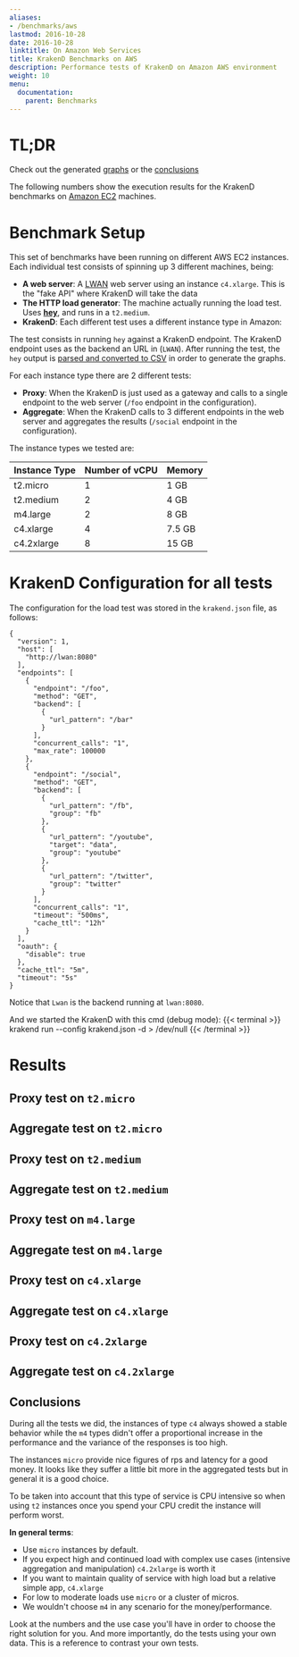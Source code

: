 ```yaml
---
aliases:
- /benchmarks/aws
lastmod: 2016-10-28
date: 2016-10-28
linktitle: On Amazon Web Services
title: KrakenD Benchmarks on AWS
description: Performance tests of KrakenD on Amazon AWS environment
weight: 10
menu:
  documentation:
    parent: Benchmarks
---
```


# TL;DR

Check out the generated [graphs](http://www.charted.co/c/227df90) or the [conclusions](#conclusions)

The following numbers show the execution results for the KrakenD benchmarks on [Amazon EC2](https://aws.amazon.com/ec2/) machines.

# Benchmark Setup
This set of benchmarks have been running on different AWS EC2 instances. Each individual test consists of spinning up 3 different machines, being:

- **A web server**: A [LWAN](https://lwan.ws/) web server using an instance `c4.xlarge`. This is the "fake API" where KrakenD will take the data
- **The HTTP load generator**: The machine actually running the load test. Uses **[hey](https://github.com/rakyll/hey)**, and runs in a `t2.medium`.
- **KrakenD**: Each different test uses a different instance type in Amazon:

The test consists in running `hey` against a KrakenD endpoint. The KrakenD endpoint uses as the backend an URL in (`LWAN`).
After running the test, the `hey` output is [parsed and converted to CSV](https://github.com/devopsfaith/hey-to-csv) in order to generate the graphs.

For each instance type there are 2 different tests:

- **Proxy**: When the KrakenD is just used as a gateway and calls to a single endpoint to the web server (`/foo` endpoint in the configuration).
- **Aggregate**: When the KrakenD calls to 3 different endpoints in the web server and aggregates the results (`/social` endpoint in the configuration).

The instance types we tested are:


| Instance Type | Number of vCPU | Memory |
|---------------|----|-------|
| t2.micro | 1 | 1 GB |
| t2.medium | 2 | 4 GB|
| m4.large | 2 | 8 GB|
| c4.xlarge | 4 | 7.5 GB|
| c4.2xlarge | 8 | 15 GB|


# KrakenD Configuration for all tests

The configuration for the load test was stored in the `krakend.json` file, as follows:

    {
      "version": 1,
      "host": [
        "http://lwan:8080"
      ],
      "endpoints": [
        {
          "endpoint": "/foo",
          "method": "GET",
          "backend": [
            {
              "url_pattern": "/bar"
            }
          ],
          "concurrent_calls": "1",
          "max_rate": 100000
        },
        {
          "endpoint": "/social",
          "method": "GET",
          "backend": [
            {
              "url_pattern": "/fb",
              "group": "fb"
            },
            {
              "url_pattern": "/youtube",
              "target": "data",
              "group": "youtube"
            },
            {
              "url_pattern": "/twitter",
              "group": "twitter"
            }
          ],
          "concurrent_calls": "1",
          "timeout": "500ms",
          "cache_ttl": "12h"
        }
      ],
      "oauth": {
        "disable": true
      },
      "cache_ttl": "5m",
      "timeout": "5s"
    }

Notice that `Lwan` is the backend running at `lwan:8080`.

And we started the KrakenD with this cmd (debug mode):
{{< terminal >}}
krakend run --config krakend.json -d > /dev/null
{{< /terminal >}}

# Results

## Proxy test on `t2.micro`

<script src="https://gist.github.com/kpacha/91caba50e47160f656069373b0f0605d.js?file=t2_micro_test01.csv"></script>

## Aggregate test on `t2.micro`

<script src="https://gist.github.com/kpacha/91caba50e47160f656069373b0f0605d.js?file=t2_micro_aggregate.csv"></script>

## Proxy test on `t2.medium`

<script src="https://gist.github.com/kpacha/91caba50e47160f656069373b0f0605d.js?file=t2_medium_test01.csv"></script>

## Aggregate test on `t2.medium`

<script src="https://gist.github.com/kpacha/91caba50e47160f656069373b0f0605d.js?file=t2_medium_aggregate.csv"></script>

## Proxy test on `m4.large`

<script src="https://gist.github.com/kpacha/91caba50e47160f656069373b0f0605d.js?file=m4_large_test01.csv"></script>

## Aggregate test on `m4.large`

<script src="https://gist.github.com/kpacha/91caba50e47160f656069373b0f0605d.js?file=m4_large_aggregate.csv"></script>

## Proxy test on `c4.xlarge`

<script src="https://gist.github.com/kpacha/91caba50e47160f656069373b0f0605d.js?file=c4_xlarge_test01.csv"></script>

## Aggregate test on `c4.xlarge`

<script src="https://gist.github.com/kpacha/91caba50e47160f656069373b0f0605d.js?file=c4_xlarge_aggregate.csv"></script>

## Proxy test on `c4.2xlarge`

<script src="https://gist.github.com/kpacha/91caba50e47160f656069373b0f0605d.js?file=c4_2xlarge_test01.csv"></script>

## Aggregate test on `c4.2xlarge`

<script src="https://gist.github.com/kpacha/91caba50e47160f656069373b0f0605d.js?file=c4_2xlarge_aggregate.csv"></script>

## Conclusions
During all the tests we did, the instances of type `c4` always showed a stable behavior while the `m4` types didn't offer
a proportional increase in the performance and the variance of the responses is too high.

The instances `micro` provide nice figures of rps and latency for a good money. It looks like they suffer a little bit
more in the aggregated tests but in general it is a good choice.

To be taken into account that this type of service is CPU intensive so when using `t2` instances once you spend your CPU
credit the instance will perform worst.

**In general terms**:

- Use `micro` instances by default.
- If you expect high and continued load with complex use cases (intensive aggregation and manipulation) `c4.2xlarge` is worth it
- If you want to maintain quality of service with high load but a relative simple app, `c4.xlarge`
- For low to moderate loads use `micro` or a cluster of micros.
- We wouldn't choose `m4` in any scenario for the money/performance.

Look at the numbers and the use case you'll have in order to choose the right solution for you. And more importantly, do the tests
using your own data. This is a reference to contrast your own tests.
